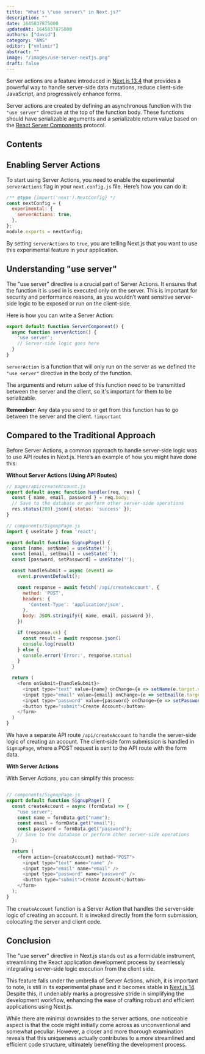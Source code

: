 ```yaml
---
title: "What's \"use server\" in Next.js?"
description: ""
date: 1645837875000
updatedAt: 1645837875000
authors: ["david"]
category: "AWS"
editor: ["velimir"]
abstract: ""
image: "/images/use-server-nextjs.png"
draft: false
---
```


Server actions are a feature introduced in [Next.js 13.4](https://nextjs.org/blog/next-13-4) that provides a powerful way to handle server-side data mutations, reduce client-side JavaScript, and progressively enhance forms.

Server actions are created by defining an asynchronous function with the `"use server"` directive at the top of the function body. These functions should have serializable arguments and a serializable return value based on the [React Server Components](https://nextjs.org/docs/app/building-your-application/rendering/server-components) protocol.

## Contents

## Enabling Server Actions

To start using Server Actions, you need to enable the experimental `serverActions` flag in your `next.config.js` file. Here’s how you can do it:

```javascript
/** @type {import('next').NextConfig} */
const nextConfig = {
  experimental: {
    serverActions: true,
  },
};
module.exports = nextConfig;
```

By setting `serverActions` to `true`, you are telling Next.js that you want to use this experimental feature in your application.

## Understanding "use server"

The "use server" directive is a crucial part of Server Actions. It ensures that the function it is used in is executed only on the server. This is important for security and performance reasons, as you wouldn’t want sensitive server-side logic to be exposed or run on the client-side.

Here is how you can write a Server Action:

```javascript
export default function ServerComponent() {
  async function serverAction() {
    'use server';
    // Server-side logic goes here
  }
}
```

`serverAction` is a function that will only run on the server as we defined the `"use server"` directive in the body of the function. 

The arguments and return value of this function need to be transmitted between the server and the client, so it's important for them to be serializable.

**Remember**: Any data you send to or get from this function has to go between the server and the client. `!important`



## Compared to the Traditional Approach

Before Server Actions, a common approach to handle server-side logic was to use API routes in Next.js. Here’s an example of how you might have done this:

**Without Server Actions (Using API Routes)**

```javascript
// pages/api/createAccount.js
export default async function handler(req, res) {
  const { name, email, password } = req.body;
  // Save to the database or perform other server-side operations
  res.status(200).json({ status: 'success' });
}

// components/SignupPage.js
import { useState } from 'react';

export default function SignupPage() {
  const [name, setName] = useState('');
  const [email, setEmail] = useState('');
  const [password, setPassword] = useState('');

  const handleSubmit = async (event) =>
    event.preventDefault();

    const response = await fetch('/api/createAccount', {
      method: 'POST',
      headers: {
        'Content-Type': 'application/json',
      },
      body: JSON.stringify({ name, email, password }),
    })

    if (response.ok) {
      const result = await response.json()
      console.log(result)
    } else {
      console.error('Error:', response.status)
    }
  }

  return (
    <form onSubmit={handleSubmit}>
      <input type="text" value={name} onChange={e => setName(e.target.value)} />
      <input type="email" value={email} onChange={e => setEmail(e.target.value)} />
      <input type="password" value={password} onChange={e => setPassword(e.target.value)} />
      <button type="submit">Create Account</button>
    </form>
  )
}
```

We have a separate API route `/api/createAccount` to handle the server-side logic of creating an account. The client-side form submission is handled in `SignupPage`, where a POST request is sent to the API route with the form data.

**With Server Actions**

With Server Actions, you can simplify this process:

```javascript

// components/SignupPage.js
export default function SignupPage() {
  const createAccount = async (formData) => {
    "use server";
    const name = formData.get("name");
    const email = formData.get("email");
    const password = formData.get("password");
    // Save to the database or perform other server-side operations
  };

  return (
    <form action={createAccount} method="POST">
      <input type="text" name="name" />
      <input type="email" name="email" />
      <input type="password" name="password" />
      <button type="submit">Create Account</button>
    </form>
  );
}
```

The `createAccount` function is a Server Action that handles the server-side logic of creating an account. It is invoked directly from the form submission, colocating the server and client code.

## Conclusion

The "use server" directive in Next.js stands out as a formidable instrument, streamlining the React application development process by seamlessly integrating server-side logic execution from the client side. 

This feature falls under the umbrella of Server Actions, which, it is important to note, is still in its experimental phase and it becomes stable in [Next.js 14](https://nextjs.org/blog/next-14). Despite this, it undeniably marks a progressive stride in simplifying the development workflow, enhancing the ease of crafting robust and efficient applications using Next.js. 

While there are minimal downsides to the server actions, one noticeable aspect is that the code might initially come across as unconventional and somewhat peculiar. However, a closer and more thorough examination reveals that this uniqueness actually contributes to a more streamlined and efficient code structure, ultimately benefiting the development process.
